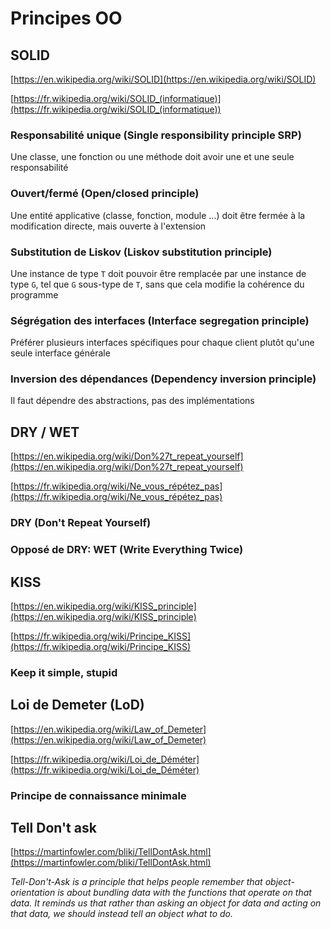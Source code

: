 # Principes OO

## SOLID

[https://en.wikipedia.org/wiki/SOLID](https://en.wikipedia.org/wiki/SOLID)

[https://fr.wikipedia.org/wiki/SOLID_(informatique)](https://fr.wikipedia.org/wiki/SOLID_(informatique))

### Responsabilité unique (Single responsibility principle SRP)

Une classe, une fonction ou une méthode doit avoir une et une seule responsabilité

### Ouvert/fermé (Open/closed principle)

Une entité applicative (classe, fonction, module ...) doit être fermée à la modification directe, mais ouverte à
l'extension

### Substitution de Liskov (Liskov substitution principle)

Une instance de type `T` doit pouvoir être remplacée par une instance de type `G`, tel que `G` sous-type de `T`, sans
que cela modifie la cohérence du programme

### Ségrégation des interfaces (Interface segregation principle)

Préférer plusieurs interfaces spécifiques pour chaque client plutôt qu'une seule interface générale

### Inversion des dépendances (Dependency inversion principle)

Il faut dépendre des abstractions, pas des implémentations

## DRY / WET

[https://en.wikipedia.org/wiki/Don%27t_repeat_yourself](https://en.wikipedia.org/wiki/Don%27t_repeat_yourself)

[https://fr.wikipedia.org/wiki/Ne_vous_répétez_pas](https://fr.wikipedia.org/wiki/Ne_vous_répétez_pas)

### DRY (Don't Repeat Yourself)

### Opposé de DRY: WET (Write Everything Twice)

## KISS

[https://en.wikipedia.org/wiki/KISS_principle](https://en.wikipedia.org/wiki/KISS_principle)

[https://fr.wikipedia.org/wiki/Principe_KISS](https://fr.wikipedia.org/wiki/Principe_KISS)

### Keep it simple, stupid

## Loi de Demeter (LoD)

[https://en.wikipedia.org/wiki/Law_of_Demeter](https://en.wikipedia.org/wiki/Law_of_Demeter)

[https://fr.wikipedia.org/wiki/Loi_de_Déméter](https://fr.wikipedia.org/wiki/Loi_de_Déméter)

### Principe de connaissance minimale

## Tell Don't ask

[https://martinfowler.com/bliki/TellDontAsk.html](https://martinfowler.com/bliki/TellDontAsk.html)

*Tell-Don't-Ask is a principle that helps people remember that object-orientation is about bundling data with the
functions that operate on that data. It reminds us that rather than asking an object for data and acting on that data,
we should instead tell an object what to do.*